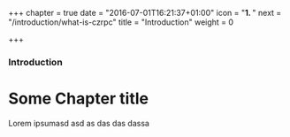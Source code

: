 +++
chapter = true
date = "2016-07-01T16:21:37+01:00"
icon = "<b>1. </b>"
next = "/introduction/what-is-czrpc"
title = "Introduction"
weight = 0

+++

### Introduction

# Some Chapter title

Lorem ipsumasd asd
as 
das
das dassa
